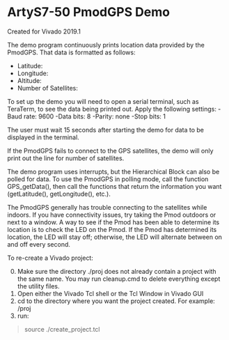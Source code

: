 ArtyS7-50 PmodGPS Demo
==============

Created for Vivado 2019.1


The demo program continuously prints location data provided by the PmodGPS. That
data is formatted as follows:

- Latitude:
- Longitude:
- Altitude:
- Number of Satellites:

To set up the demo you will need to open a serial terminal, such as TeraTerm, to
see the data being printed out.
Apply the following settings:
-Baud rate: 9600
-Data bits: 8
-Parity:    none
-Stop bits: 1

The user must wait 15 seconds after starting the demo for data to be displayed in the terminal. 

If the PmodGPS fails to connect to the GPS satellites, the demo will only print
out the line for number of satellites.

The demo program uses interrupts, but the Hierarchical Block can also be polled for data. To use
the PmodGPS in polling mode, call the function GPS_getData(), then call the functions
that return the information you want (getLatitude(), getLongitude(), etc.).

The PmodGPS generally has trouble connecting to the satellites while indoors. If
you have connectivity issues, try taking the Pmod outdoors or next to a window.
A way to see if the Pmod has been able to determine its location is to check
the LED on the Pmod. If the Pmod has determined its location, the LED will stay
off; otherwise, the LED will alternate between on and off every second.


To re-create a Vivado project:

0. Make sure the directory ./proj does not already contain a project with the same name. 
   You may run cleanup.cmd to delete everything except the utility files.
1. Open either the Vivado Tcl shell or the Tcl Window in Vivado GUI 
2. cd to the directory where you want the project created. 
   For example: <repo>/proj
3. run: 
> source ./create_project.tcl 

